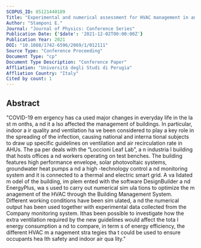 ```yaml
---
SCOPUS_ID: 85121440189
Title: "Experimental and numerical assessment for HVAC management in an industrial building: A preliminary optimization"
Author: "Stamponi E."
Journal: "Journal of Physics: Conference Series"
Publication Date: {'$date': '2021-12-02T00:00:00Z'}
Publication Year: 2021
DOI: "10.1088/1742-6596/2069/1/012111"
Source Type: "Conference Proceeding"
Document Type: "cp"
Document Type Description: "Conference Paper"
Affliation: "Università degli Studi di Perugia"
Affliation Country: "Italy"
Cited by count: 1
---
```


## Abstract
"COVID-19 em ergency has ca used major changes in everyday life in the la st m onths, a nd it a lso affected the management of buildings. In particular, indoor a ir quality and ventilation ha ve been considered to play a key role in the spreading of the infection, causing national and interna tional subjects to draw up specific guidelines on ventilation and air recirculation rate in AHUs. The pa per deals with the “Loccioni Leaf Lab”, a n industria l building that hosts offices a nd workers operating on test benches. The building features high performance envelope, solar photovoltaic systems, groundwater heat pumps a nd a high -technology control a nd monitoring system and it is connected to a thermal and electric smart grid. A va lidated m odel of the building, im plem ented with the software DesignBuilder a nd EnergyPlus, wa s used to carry out numerical sim ula tions to optimize the m anagement of the HVAC through the Building Management System. Different working conditions have been sim ulated, a nd the numerical output has been used together with experimental data collected from the Company monitoring system. Ithas been possible to investigate how the extra ventilation required by the new guidelines would affect the tota l energy consumption a nd to compare, in term s of energy efficiency, the different HVAC m a nagement stra tegies tha t could be used to ensure occupants hea lth safety and indoor air qua lity."
